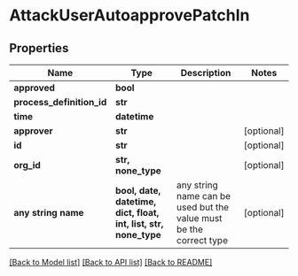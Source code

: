 # AttackUserAutoapprovePatchIn


## Properties
Name | Type | Description | Notes
------------ | ------------- | ------------- | -------------
**approved** | **bool** |  | 
**process_definition_id** | **str** |  | 
**time** | **datetime** |  | 
**approver** | **str** |  | [optional] 
**id** | **str** |  | [optional] 
**org_id** | **str, none_type** |  | [optional] 
**any string name** | **bool, date, datetime, dict, float, int, list, str, none_type** | any string name can be used but the value must be the correct type | [optional]

[[Back to Model list]](../README.md#documentation-for-models) [[Back to API list]](../README.md#documentation-for-api-endpoints) [[Back to README]](../README.md)


